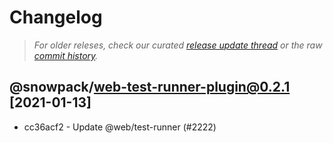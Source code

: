 # Changelog

> _For older releses, check our curated [release update thread](https://github.com/snowpackjs/snowpack/discussions/1183) or the raw [commit history](https://github.com/snowpackjs/snowpack/commits/main/plugins/web-test-runner-plugin)._

## @snowpack/web-test-runner-plugin@0.2.1 [2021-01-13]

- cc36acf2 - Update @web/test-runner (#2222) <David Bailey>
